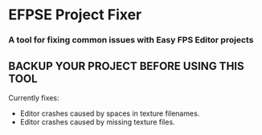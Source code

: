 # EFPSE Project Fixer

### A tool for fixing common issues with Easy FPS Editor projects  

## BACKUP YOUR PROJECT BEFORE USING THIS TOOL

Currently fixes:
- Editor crashes caused by spaces in texture filenames.
- Editor crashes caused by missing texture files.
